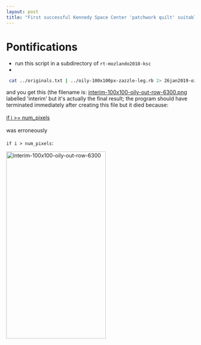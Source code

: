 ```yaml
---
layout: post
title: "First successful Kennedy Space Center 'patchwork quilt' suitable for tights"
---
```

# Pontifications


* run this script in a subdirectory of ```rt-mozlando2018-ksc```
* 
```bash
 cat ../originals.txt | ../oily-100x100px-zazzle-leg.rb 2> 26jan2019-oily100x100-stderr.txt &
 ```

 and you get this (the filename is: [interim-100x100-oily-out-row-6300.png](https://github.com/rtanglao/rt-mozlando2018-ksc/blob/master/100x100OILY/interim-100x100-oily-out-row-6300.png) labelled 'interim' but it's actually the final result; the program should have terminated immediately after creating this file but it died because:<br /><br />
  [if i >= num_pixels](https://github.com/rtanglao/rt-mozlando2018-ksc/blob/master/oily-100x100px-zazzle-leg.rb#L42)<br /><br /> was erroneously<br /><br />
  ```if i > num_pixels```:
 
 <a data-flickr-embed="true"  href="https://www.flickr.com/photos/roland/46164708574/in/datetaken-ff/" title="interim-100x100-oily-out-row-6300"><img src="https://farm5.staticflickr.com/4881/46164708574_8dc40d9b39.jpg" width="266" height="500" alt="interim-100x100-oily-out-row-6300"></a><script async src="//embedr.flickr.com/assets/client-code.js" charset="utf-8"></script>